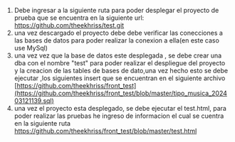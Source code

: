 1. Debe ingresar a la siguiente ruta para poder desplegar el proyecto de prueba que se encuentra en la siguiente url: https://github.com/theekhriss/test.git
2. una vez descargado el proyecto debe debe verificar las conecciones a las bases de datos para poder realizar la conexion a ella(en este caso use MySql)
3. una vez vez que la base de datos este desplegada , se debe crear una dba con el nombre "test" para poder realizar el despliegue del proyecto y la creacion de las tables de bases de dato,una vez hecho esto se debe ejecutar ,los siguientes insert que se encuentran en el siguiente archivo [https://github.com/theekhriss/front_test](https://github.com/theekhriss/front_test/blob/master/tipo_musica_202403121139.sql)
4. una vez el proyecto esta desplegado, se debe ejecutar el test.html, para poder realizar las pruebas he ingreso de informacion el cual se cuentra en la siguiente ruta https://github.com/theekhriss/front_test/blob/master/test.html

